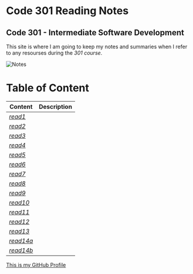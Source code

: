 

# Code 301 Reading Notes

## Code 301 - Intermediate Software Development

This site is where I am going to keep my notes and summaries when I refer to any resourses during the *301 course*.

![Notes](https://store-images.s-microsoft.com/image/apps.3179.13899725065627034.cde70839-621b-4895-8adf-f523b0117ad5.abc02c28-8d42-4aa4-b4d7-1c63ffe3992e?mode=scale&q=90&h=300&w=300)

# Table of Content

 | Content      | Description
------------      | ------------
*[read1](https://sondos-braim.github.io/reading-notes301/class-01)* | 
*[read2](https://sondos-braim.github.io/reading-notes301/read02)* | 
*[read3](https://sondos-braim.github.io/reading-notes301/read03)* | 
*[read4](https://sondos-braim.github.io/reading-notes301/read04)* | 
*[read5](https://sondos-braim.github.io/reading-notes301/read05)* | 
*[read6](https://sondos-braim.github.io/reading-notes301/read06)* | 
*[read7](https://sondos-braim.github.io/reading-notes301/read07)* |
*[read8](https://sondos-braim.github.io/reading-notes301/read08)* |
*[read9](https://sondos-braim.github.io/reading-notes301/read09)* | 
*[read10](https://sondos-braim.github.io/reading-notes301/read10)* | 
*[read11](https://sondos-braim.github.io/reading-notes301/read11)* | 
*[read12](https://sondos-braim.github.io/reading-notes301/read12)* | 
*[read13](https://sondos-braim.github.io/reading-notes301/read13)* | 
*[read14a](https://sondos-braim.github.io/reading-notes301/read14a)* | 
*[read14b](https://sondos-braim.github.io/reading-notes301/read14b)* |


[This is my GitHub Profile](https://github.com/Sondos-Braim) 

